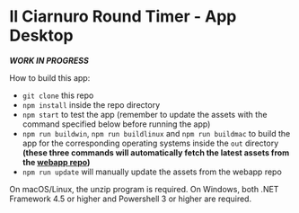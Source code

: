 # Il Ciarnuro Round Timer - App Desktop

___WORK IN PROGRESS___

How to build this app:
- `git clone` this repo
- `npm install` inside the repo directory
- `npm start` to test the app (remember to update the assets with the command specified below before running the app)
- `npm run buildwin`, `npm run buildlinux` and `npm run buildmac` to build the app for the corresponding operating systems inside the `out` directory **(these three commands will automatically fetch the latest assets from the [webapp repo](https://github.com/LupoPasiniGames/CiarnuroTimer-Web))**
- `npm run update` will manually update the assets from the webapp repo

On macOS/Linux, the unzip program is required. On Windows, both .NET Framework 4.5 or higher and Powershell 3 or higher are required.
